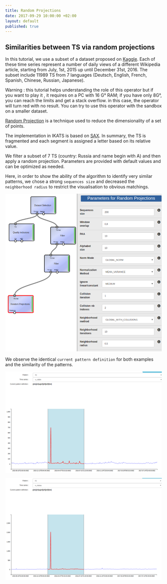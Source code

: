 ```yaml
---
title: Random Projections
date: 2017-09-29 10:00:00 +02:00
layout: default
published: true
---
```



Similarities between TS via random projections
---------------------------------------------
In this tutorial, we use a subset of a dataset proposed on [Kaggle](https://www.kaggle.com/c/web-traffic-time-series-forecasting). Each of these time series represent a number of daily views of a different Wikipedia article, starting from July, 1st, 2015 up until December 31st, 2016.
The subset include 11989 TS from 7 languages (Deutsch, English, French, Spanish, Chinese, Russian, Japanese).


Warning : this tutorial helps understanding the role of this operator but if you want to play it , it requires on a PC with 16 G° RAM; if you have only 8G°, you can reach the limits and get a stack overflow. in this case, the operator will turn red with no result. You can try to use this operator with the sandbox on a smaller dataset.


[Random Projection](/doc/operators/randomProjections.html) is a technique used to reduce the dimensionality of a set of points.

The implementation in IKATS is based on [SAX](/doc/operators/sax.html). In summary, the TS is fragmented and each segment is assigned a letter based on its relative value.

We filter a subset of 7 TS (country: Russia and name begin with A) and then apply a random projection.
Parameters are provided with default values and can be optimized as needed.

Here, in order to show the ability of the algorithm to identify very similar patterns, we chose a strong `sequences size` and decreased the `neighborhood radius` to restrict the visualisation to obvious matchings.

![Alternate Text](/img/tuto_random_projection/params_random_projection.png)

We observe the identical `current pattern definition` for both examples and the similarity of the patterns.

![Alternate Text](/img/tuto_random_projection/random_projection_ru_ABBA.png)

![Alternate Text](/img/tuto_random_projection/random_projection_ru_Adidas.png)
